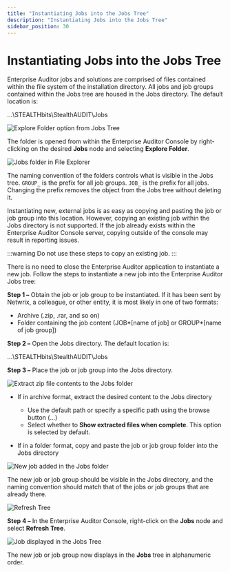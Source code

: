 ```yaml
---
title: "Instantiating Jobs into the Jobs Tree"
description: "Instantiating Jobs into the Jobs Tree"
sidebar_position: 30
---
```


# Instantiating Jobs into the Jobs Tree

Enterprise Auditor jobs and solutions are comprised of files contained within the file system of the
installation directory. All jobs and job groups contained within the Jobs tree are housed in the
Jobs directory. The default location is:

…\STEALTHbits\StealthAUDIT\Jobs

![Explore Folder option from Jobs Tree](/img/product_docs/accessanalyzer/11.6/admin/jobs/explorefolder.webp)

The folder is opened from within the Enterprise Auditor Console by right-clicking on the desired
**Jobs** node and selecting **Explore Folder**.

![Jobs folder in File Explorer](/img/product_docs/accessanalyzer/11.6/admin/jobs/explorefolderfileexplorer.webp)

The naming convention of the folders controls what is visible in the Jobs tree. `GROUP_` is the
prefix for all job groups. `JOB_` is the prefix for all jobs. Changing the prefix removes the object
from the Jobs tree without deleting it.

Instantiating new, external jobs is as easy as copying and pasting the job or job group into this
location. However, copying an existing job within the Jobs directory is not supported. If the job
already exists within the Enterprise Auditor Console server, copying outside of the console may
result in reporting issues.

:::warning
Do not use these steps to copy an existing job.
:::


There is no need to close the Enterprise Auditor application to instantiate a new job. Follow the
steps to instantiate a new job into the Enterprise Auditor Jobs tree:

**Step 1 –** Obtain the job or job group to be instantiated. If it has been sent by Netwrix, a
colleague, or other entity, it is most likely in one of two formats:

- Archive (.zip, .rar, and so on)
- Folder containing the job content (JOB*[name of job] or GROUP*[name of job group])

**Step 2 –** Open the Jobs directory. The default location is:

…\STEALTHbits\StealthAUDIT\Jobs

**Step 3 –** Place the job or job group into the Jobs directory.

![Extract zip file contents to the Jobs folder](/img/product_docs/accessanalyzer/11.6/admin/jobs/instantiateextract.webp)

- If in archive format, extract the desired content to the Jobs directory

    - Use the default path or specify a specific path using the browse button (…)
    - Select whether to **Show extracted files when complete**. This option is selected by default.

- If in a folder format, copy and paste the job or job group folder into the Jobs directory

![New job added in the Jobs folder ](/img/product_docs/accessanalyzer/11.6/admin/jobs/instantiatefileexplorer.webp)

The new job or job group should be visible in the Jobs directory, and the naming convention should
match that of the jobs or job groups that are already there.

![Refresh Tree](/img/product_docs/accessanalyzer/11.6/admin/jobs/refreshtree.webp)

**Step 4 –** In the Enterprise Auditor Console, right-click on the **Jobs** node and select
**Refresh Tree**.

![Job displayed in the Jobs Tree](/img/product_docs/accessanalyzer/11.6/admin/jobs/instantiatejobstree.webp)

The new job or job group now displays in the **Jobs** tree in alphanumeric order.
